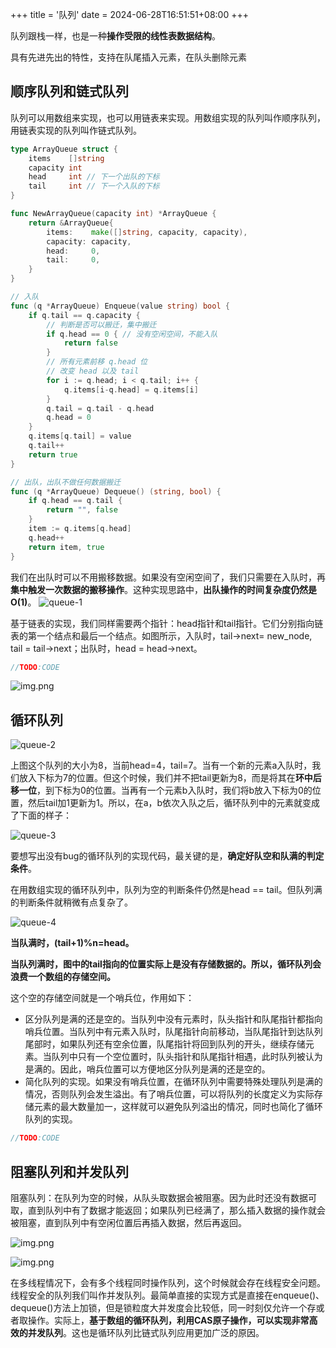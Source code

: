+++
title = '队列'
date = 2024-06-28T16:51:51+08:00
+++

队列跟栈一样，也是一种**操作受限的线性表数据结构**。

具有先进先出的特性，支持在队尾插入元素，在队头删除元素

## 顺序队列和链式队列
队列可以用数组来实现，也可以用链表来实现。用数组实现的队列叫作顺序队列， 用链表实现的队列叫作链式队列。

```go
type ArrayQueue struct {
	items    []string
	capacity int
	head     int // 下一个出队的下标
	tail     int // 下一个入队的下标
}

func NewArrayQueue(capacity int) *ArrayQueue {
	return &ArrayQueue{
		items:    make([]string, capacity, capacity),
		capacity: capacity,
		head:     0,
		tail:     0,
	}
}

// 入队
func (q *ArrayQueue) Enqueue(value string) bool {
	if q.tail == q.capacity {
		// 判断是否可以搬迁，集中搬迁
		if q.head == 0 { // 没有空闲空间，不能入队
			return false
		}
		// 所有元素前移 q.head 位
		// 改变 head 以及 tail
		for i := q.head; i < q.tail; i++ {
			q.items[i-q.head] = q.items[i]
		}
		q.tail = q.tail - q.head
		q.head = 0
	}
	q.items[q.tail] = value
	q.tail++
	return true
}

// 出队，出队不做任何数据搬迁
func (q *ArrayQueue) Dequeue() (string, bool) {
	if q.head == q.tail {
		return "", false
	}
	item := q.items[q.head]
	q.head++
	return item, true
}
```
我们在出队时可以不用搬移数据。如果没有空闲空间了，我们只需要在入队时，再**集中触发一次数据的搬移操作**。这种实现思路中，**出队操作的时间复杂度仍然是O(1)**。
![queue-1](/images/algorithm/algo-queue-1.png)

基于链表的实现，我们同样需要两个指针：head指针和tail指针。它们分别指向链表的第一个结点和最后一个结点。如图所示，入队时，tail->next= new_node, tail = tail->next；出队时，head = head->next。

```go
//TODO:CODE
```

![img.png](/images/algorithm/algo-queue-5.png)

## 循环队列

![queue-2](/images/algorithm/algo-queue-2.png)

上图这个队列的大小为8，当前head=4，tail=7。当有一个新的元素a入队时，我们放入下标为7的位置。但这个时候，我们并不把tail更新为8，而是将其在**环中后移一位**，到下标为0的位置。当再有一个元素b入队时，我们将b放入下标为0的位置，然后tail加1更新为1。所以，在a，b依次入队之后，循环队列中的元素就变成了下面的样子：

![queue-3](/images/algorithm/algo-queue-3.png)

要想写出没有bug的循环队列的实现代码，最关键的是，**确定好队空和队满的判定条件**。

在用数组实现的循环队列中，队列为空的判断条件仍然是head == tail。但队列满的判断条件就稍微有点复杂了。

![queue-4](/images/algorithm/algo-queue-4.png)

**当队满时，(tail+1)%n=head。**

**当队列满时，图中的tail指向的位置实际上是没有存储数据的。所以，循环队列会浪费一个数组的存储空间。**

这个空的存储空间就是一个哨兵位，作用如下：

+ 区分队列是满的还是空的。当队列中没有元素时，队头指针和队尾指针都指向哨兵位置。当队列中有元素入队时，队尾指针向前移动，当队尾指针到达队列尾部时，如果队列还有空余位置，队尾指针将回到队列的开头，继续存储元素。当队列中只有一个空位置时，队头指针和队尾指针相遇，此时队列被认为是满的。因此，哨兵位置可以方便地区分队列是满的还是空的。
+ 简化队列的实现。如果没有哨兵位置，在循环队列中需要特殊处理队列是满的情况，否则队列会发生溢出。有了哨兵位置，可以将队列的长度定义为实际存储元素的最大数量加一，这样就可以避免队列溢出的情况，同时也简化了循环队列的实现。

```go
//TODO:CODE
```

## 阻塞队列和并发队列
阻塞队列：在队列为空的时候，从队头取数据会被阻塞。因为此时还没有数据可取，直到队列中有了数据才能返回；如果队列已经满了，那么插入数据的操作就会被阻塞，直到队列中有空闲位置后再插入数据，然后再返回。

![img.png](/images/algorithm/algo-queue-6.png)

![img.png](/images/algorithm/algo-queue-7.png)

在多线程情况下，会有多个线程同时操作队列，这个时候就会存在线程安全问题。线程安全的队列我们叫作并发队列。最简单直接的实现方式是直接在enqueue()、dequeue()方法上加锁，但是锁粒度大并发度会比较低，同一时刻仅允许一个存或者取操作。实际上，**基于数组的循环队列，利用CAS原子操作，可以实现非常高效的并发队列**。这也是循环队列比链式队列应用更加广泛的原因。


